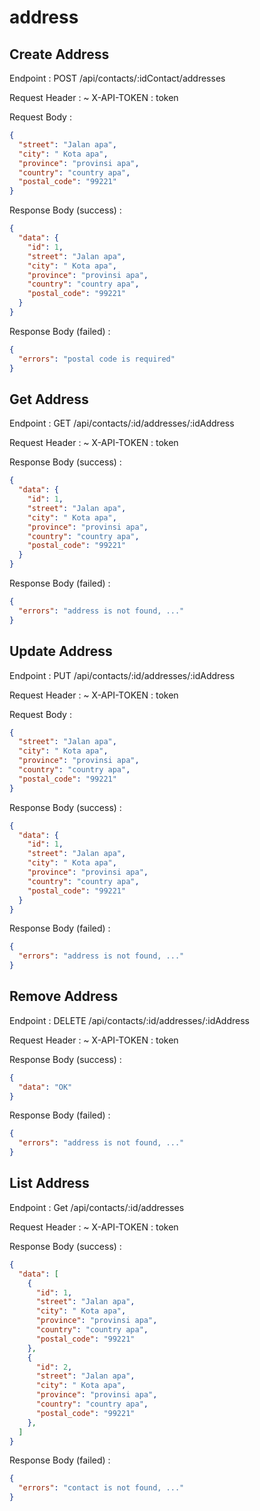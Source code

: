 # address

## Create Address

Endpoint : POST /api/contacts/:idContact/addresses

Request Header :
~ X-API-TOKEN : token

Request Body :

```json
{
  "street": "Jalan apa",
  "city": " Kota apa",
  "province": "provinsi apa",
  "country": "country apa",
  "postal_code": "99221"
}
```

Response Body (success) :

```json
{
  "data": {
    "id": 1,
    "street": "Jalan apa",
    "city": " Kota apa",
    "province": "provinsi apa",
    "country": "country apa",
    "postal_code": "99221"
  }
}
```

Response Body (failed) :

```json
{
  "errors": "postal code is required"
}
```

## Get Address

Endpoint : GET /api/contacts/:id/addresses/:idAddress

Request Header :
~ X-API-TOKEN : token

Response Body (success) :

```json
{
  "data": {
    "id": 1,
    "street": "Jalan apa",
    "city": " Kota apa",
    "province": "provinsi apa",
    "country": "country apa",
    "postal_code": "99221"
  }
}
```

Response Body (failed) :

```json
{
  "errors": "address is not found, ..."
}
```

## Update Address

Endpoint : PUT /api/contacts/:id/addresses/:idAddress

Request Header :
~ X-API-TOKEN : token

Request Body :

```json
{
  "street": "Jalan apa",
  "city": " Kota apa",
  "province": "provinsi apa",
  "country": "country apa",
  "postal_code": "99221"
}
```

Response Body (success) :

```json
{
  "data": {
    "id": 1,
    "street": "Jalan apa",
    "city": " Kota apa",
    "province": "provinsi apa",
    "country": "country apa",
    "postal_code": "99221"
  }
}
```

Response Body (failed) :

```json
{
  "errors": "address is not found, ..."
}
```

## Remove Address

Endpoint : DELETE /api/contacts/:id/addresses/:idAddress

Request Header :
~ X-API-TOKEN : token

Response Body (success) :

```json
{
  "data": "OK"
}
```

Response Body (failed) :

```json
{
  "errors": "address is not found, ..."
}
```

## List Address

Endpoint : Get /api/contacts/:id/addresses

Request Header :
~ X-API-TOKEN : token

Response Body (success) :

```json
{
  "data": [
    {
      "id": 1,
      "street": "Jalan apa",
      "city": " Kota apa",
      "province": "provinsi apa",
      "country": "country apa",
      "postal_code": "99221"
    },
    {
      "id": 2,
      "street": "Jalan apa",
      "city": " Kota apa",
      "province": "provinsi apa",
      "country": "country apa",
      "postal_code": "99221"
    },
  ]
}
```

Response Body (failed) :

```json
{
  "errors": "contact is not found, ..."
}
```
